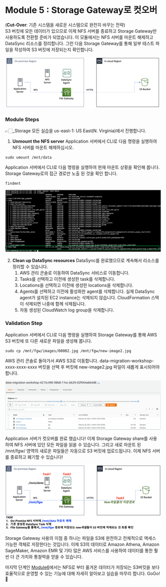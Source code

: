 # Module 5 : Storage Gateway로 컷오버

(**Cut-Over**: 기존 시스템을 새로운 시스템으로 완전히 바꾸는 전략)\
S3 버킷에 모든 데이터가 있으므로 이제 NFS 서버를 종료하고 Storage Gateway만 사용하도록 전환할 준비가 되었습니다. 이 모듈에서는 NFS 서버를 마운트 해제하고 DataSync 리소스를 정리합니다. 그런 다음 Storage Gateway를 통해 일부 테스트 파일을 작성하여 S3 버킷에 저장되는지 확인합니다.

![5-1](../images/5-1.png)

### Module Steps

👉🏻_Storage 모든 실습을 us-east-1: US East(N. Virginia)에서 진행합니다.

1. **Unmount the NFS server** Application 서버에서 CLI로 다음 명령을 실행하여 NFS 서버를 마운트 해제하십시오.

```
sudo umount /mnt/data
```

Application 서버에서 CLI로 다음 명령을 실행하여 현재 마운트 상황을 확인해 봅니다. Storage Gateway로의 접근 경로만 노출 된 것을 확인 합니다.

```
findmnt
```

![5-1-1](../images/5-1-1.png)

2. **Clean up DataSync resources** DataSync를 완료했으므로 계속해서 리소스를 정리할 수 있습니다.
   1. AWS 관리 콘솔로 이동하여 DataSync 서비스로 이동합니다.
   2. Tasks를 선택하고 이전에 생성한 task를 삭제합니다.
   3. Locations을 선택하고 이전에 생성한 locations을 삭제합니다.
   4. Agents를 선택하고 이전에 활성화한 agent를 삭제합니다. 실제 DataSync agent가 설치된 EC2 instance는 삭제되지 않습니다. CloudFormation 스택이 삭제되면 나중에 함께 삭제됩니다.
   5. 자동 생성된 CloudWatch log group을 삭제합니다.

### Validation Step

Application 서버에서 CLI로 다음 명령을 실행하여 Storage Gateway를 통해 AWS S3 버킷에 또 다른 새로운 파일을 생성해 봅니다.

```
sudo cp /mnt/fgw/images/00002.jpg /mnt/fgw/new-image2.jpg
```

AWS 관리 콘솔로 돌아가서 AWS S3로 이동합니다. data-migration-workshop-xxxx-xxxx-xxxx 버킷을 선택 후 버킷에 new-image2.jpg 파일이 새롭게 표시되어야 합니다.

![5-2](../images/5-2.png)

Application 서버가 컷오버를 완료 했습니다! 이제 Storage Gateway share를 사용하여 NFS 서버에 있던 모든 파일을 읽을 수 있습니다. 그리고 새로 마운트 된 /mnt/fgw/ 영역의 새로운 파일들은 자동으로 S3 버킷에 업로드됩니다. 이제 NFS 서버를 종료하고 폐기할 수 있습니다!

![5-3](../images/5-3.png)

Storage Gateway 사용의 이점 중 하나는 파일을 S3에 완전하고 전체적으로 액세스 가능한 객체로 저장한다는 것입니다. 이제 S3의 데이터로 Amazon Athena, Amazon SageMaker, Amazon EMR 및 기타 많은 AWS 서비스를 사용하여 데이터를 통한 훨씬 더 큰 가치와 통찰력을 얻을 수 있습니다.

마지막 단계인 [Module6](detail/module6/s3-1.md)에서는 NFS로 부터 옮겨온 데이터가 저장되는 S3버킷을 보다 효율적으로 운영할 수 있는 기능에 대해 자세히 알아보고 실습을 마무리 합니다. GoGo!👏
